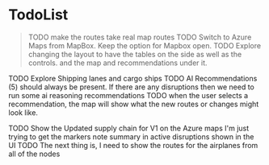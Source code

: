 # TodoList

>TODO make the routes take real map routes
>TODO Switch to Azure Maps from MapBox. Keep the option for Mapbox open.
>TODO Explore changing the layout to have the tables on the side as well as the controls. and the map and recommendations under it.

TODO Explore Shipping lanes and cargo ships
TODO AI Recommendations (5) should always be present. If there are any disruptions then we need to run some ai reasoning recommendations
TODO when the user selects a recommendation, the map will show what the new routes or changes might look like.

TODO Show the Updated supply chain for V1 on the Azure maps I'm just trying to get the markers note summary in active disruptions shown in the UI
TODO The next thing is, I need to show the routes for the airplanes from all of the nodes
